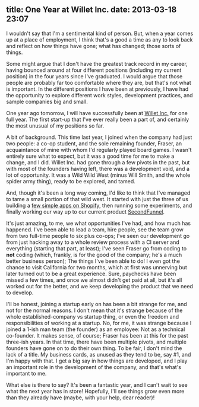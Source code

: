 title: One Year at Willet Inc.
date: 2013-03-18 23:07
---

I wouldn't say that I'm a sentimental kind of person. But, when a year comes up at a place of employment, I think that's a good a time as any to look back and reflect on how things have gone; what has changed; those sorts of things.

Some might argue that I don't have the greatest track record in my career, having bounced around at four different positions (including my current position) in the four years since I've graduated. I would argue that those people are probably far too comfortable where they are, but that's not what is important. In the different positions I have been at previously, I have had the opportunity to explore different work styles, development practices, and sample companies big and small.

One year ago tomorrow, I will have successfully been at [Willet Inc.](http://willetinc.com) for one full year. The first start-up that I've ever really been a part of, and certainly the most unusual of my positions so far.

A bit of background. This time last year, I joined when the company had just two people: a co-op student, and the sole remaining founder, Fraser, an acquaintance of mine with whom I'd regularly played board games. I wasn't entirely sure what to expect, but it was a good time for me to make a change, and I did. Willet Inc. had gone through a few pivots in the past, but with most of the founders having left, there was a development void, and a lot of opportunity. It was a Wild Wild West (minus Will Smith, and the whole spider army thing), ready to be explored, and tamed.

And, though it's been a long way coming, I'd like to think that I've managed to tame a small portion of that wild west. It started with just the three of us building a [few simple apps on Shopify](http://apps.shopify.com/shopconnection), then running some experiments, and finally working our way up to our current product [SecondFunnel](http://secondfunnel.com).

It's just amazing, to me, we what opportunities I've had, and how much has happened. I've been able to lead a team, hire people, see the team grow from two full-time people to six plus co-ops; I've seen our development go from just hacking away to a whole review process with a CI server and everything (starting that part, at least); I've seen Fraser go from coding to **not** coding (which, frankly, is for the good of the company; he's a much better business person); The things I've been able to do! I even got the chance to visit California for two months, which at first was unnerving but later turned out to be a great experience. Sure, paychecks have been missed a few times, and once we almost didn't get paid at all, but it's all worked out for the better, and we keep developing the product that we need to develop.

I'll be honest, joining a startup early on has been a bit strange for me, and not for the normal reasons. I don't mean that it's strange because of the whole established-company vs startup thing, or even the freedom and responsibilities of working at a startup. No, for me, it was strange because I joined a 1-ish man team (the founder) as an employee: Not as a technical co-founder. It makes sense, of course; Fraser has been at this for the past three-ish years. In that time, there have been multiple pivots, and multiple founders have gone on to do their own thing. To be fair, I don't mind the lack of a title. My business cards, as unused as they tend to be, say #1, and I'm happy with that. I get a big say in how things are developed, and I play an important role in the development of the company, and that's what's important to me.

What else is there to say? It's been a fantastic year, and I can't wait to see what the next year has in store! Hopefully, I'll see things grow even more than they already have (maybe, with your help, dear reader)!
